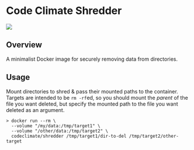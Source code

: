# Code Climate Shredder

![](https://upload.wikimedia.org/wikipedia/en/5/59/TMNT1987_Shredder.png)

## Overview

A minimalist Docker image for securely removing data from directories.

## Usage

Mount directories to shred & pass their mounted paths to the container. Targets
are intended to be `rm -rf`ed, so you should mount the *parent* of the file you
want deleted, but specify the mounted path to the file you want deleted as an
argument.

```
> docker run --rm \
  --volume "/my/data:/tmp/target1" \
  --volume "/other/data:/tmp/target2" \
  codeclimate/shredder /tmp/target1/dir-to-del /tmp/target2/other-target
```
